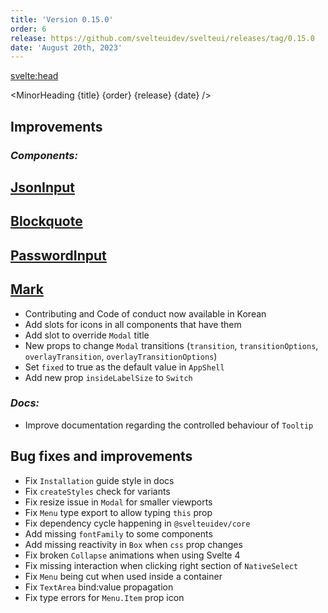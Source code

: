 ```yaml
---
title: 'Version 0.15.0'
order: 6
release: https://github.com/svelteuidev/svelteui/releases/tag/0.15.0
date: 'August 20th, 2023'
---
```


<script>
    import { Demo, BlockquoteDemos, JsonInputDemos, MarkDemos, PasswordInputDemos } from '@svelteuidev/demos';
    import { MinorHeading } from '$lib/components';
    import { base } from '$app/paths';
</script>

<svelte:head>
  <title>{title} - SvelteUI</title>
</svelte:head>

<MinorHeading {title} {order} {release} {date} />

## Improvements

### _Components:_

## [JsonInput]({base}/core/json-input)

<Demo demo={JsonInputDemos.configurator} hideCode />

## [Blockquote]({base}/core/blockquote)

<Demo demo={BlockquoteDemos.usage} toggle={true} />

## [PasswordInput]({base}/core/password-input)

<Demo demo={PasswordInputDemos.configurator} hideCode />

## [Mark]({base}/core/mark)

<Demo demo={MarkDemos.usage} toggle={true} />

- Contributing and Code of conduct now available in Korean
- Add slots for icons in all components that have them
- Add slot to override `Modal` title
- New props to change `Modal` transitions (`transition`, `transitionOptions`, `overlayTransition`, `overlayTransitionOptions`)
- Set `fixed` to true as the default value in `AppShell`
- Add new prop `insideLabelSize` to `Switch`

### _Docs:_

- Improve documentation regarding the controlled behaviour of `Tooltip`

## Bug fixes and improvements

- Fix `Installation` guide style in docs
- Fix `createStyles` check for variants
- Fix resize issue in `Modal` for smaller viewports
- Fix `Menu` type export to allow typing `this` prop
- Fix dependency cycle happening in `@svelteuidev/core`
- Add missing `fontFamily` to some components
- Add missing reactivity in `Box` when `css` prop changes
- Fix broken `Collapse` animations when using Svelte 4
- Fix missing interaction when clicking right section of `NativeSelect`
- Fix `Menu` being cut when used inside a container
- Fix `TextArea` bind:value propagation
- Fix type errors for `Menu.Item` prop icon
